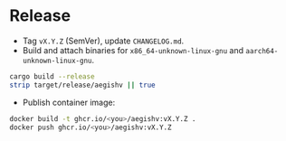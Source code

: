 # Release

- Tag `vX.Y.Z` (SemVer), update `CHANGELOG.md`.
- Build and attach binaries for `x86_64-unknown-linux-gnu` and `aarch64-unknown-linux-gnu`.
```bash
cargo build --release
strip target/release/aegishv || true
```
- Publish container image:
```bash
docker build -t ghcr.io/<you>/aegishv:vX.Y.Z .
docker push ghcr.io/<you>/aegishv:vX.Y.Z
```
